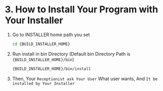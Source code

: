 
# 3. How to Install Your Program with Your Installer   

1. Go to INSTALLER home path you set 
    ```sh
    cd {BUILD_INSTALLER_HOME}    
    ```
    
2. Run install in bin Directory (Default bin Directory Path is `{BUILD_INSTALLER_HOME}/bin`)
    ```sh
    {BUILD_INSTALLER_HOME}/bin/install
    ```
    
3. Then, Your `Receptionist ask Your User` What user wants, And `It be installed by Your Installer`  
 